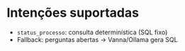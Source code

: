 # Intenções suportadas

- `status_processo`: consulta determinística (SQL fixo)
- Fallback: perguntas abertas → Vanna/Ollama gera SQL

